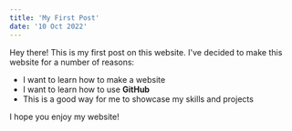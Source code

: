 ```yaml
---
title: 'My First Post'
date: '10 Oct 2022'
---
```


Hey there! This is my first post on this website. I've decided to make this website for a number of reasons:

- I want to learn how to make a website
- I want to learn how to use **GitHub**
- This is a good way for me to showcase my skills and projects

I hope you enjoy my website!
